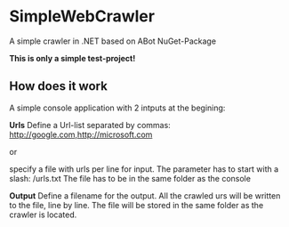 # SimpleWebCrawler
A simple crawler in .NET based on ABot NuGet-Package

**This is only a simple test-project!**

## How does it work
A simple console application with 2 intputs at the begining:

**Urls**
Define a Url-list separated by commas: http://google.com,http://microsoft.com

or

specify a file with urls per line for input. The parameter has to start with a slash: /urls.txt
The file has to be in the same folder as the console

**Output**
Define a filename for the output. All the crawled urs will be written to the file, line by line.
The file will be stored in the same folder as the crawler is located.